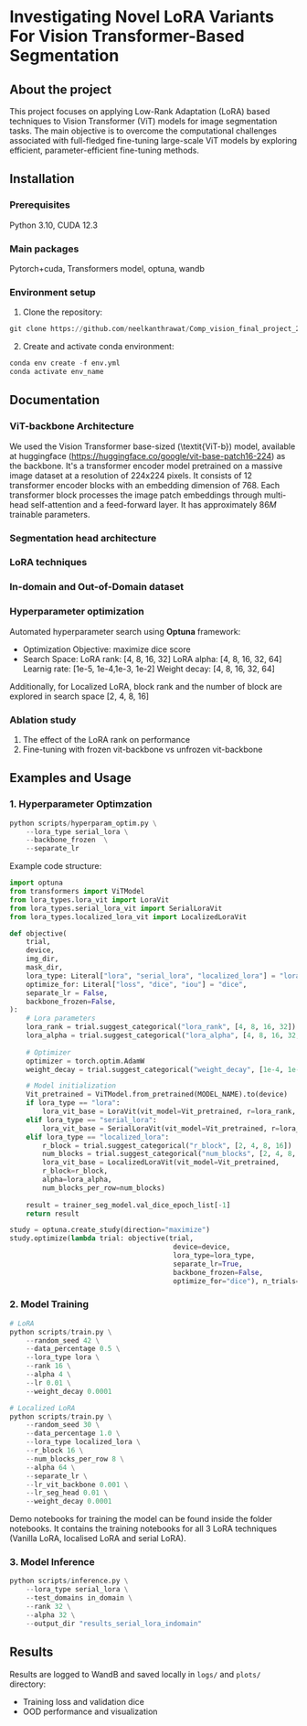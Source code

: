 # Investigating Novel LoRA Variants For Vision Transformer-Based Segmentation

## About the project
This project focuses on applying Low-Rank Adaptation (LoRA) based techniques to Vision Transformer (ViT) models for image segmentation tasks. The main objective is to overcome the computational challenges associated with full-fledged fine-tuning large-scale ViT models by exploring efficient, parameter-efficient fine-tuning methods.


## Installation
### Prerequisites
Python 3.10,
CUDA 12.3

### Main packages
Pytorch+cuda,
Transformers model,
optuna,
wandb




### Environment setup
1. Clone the repository:

```python
git clone https://github.com/neelkanthrawat/Comp_vision_final_project_2025.git

```

2. Create and activate conda environment:

```python
conda env create -f env.yml
conda activate env_name
```

## Documentation
### ViT-backbone Architecture

We used the Vision Transformer base-sized (\textit{ViT-b}) model, available at huggingface (https://huggingface.co/google/vit-base-patch16-224) as the backbone. It's a transformer encoder model pretrained on a massive image dataset at a resolution of 224x224 pixels. It consists of 12 transformer encoder blocks with an embedding dimension of 768. Each transformer block processes the image patch embeddings through multi-head self-attention and a feed-forward layer. It has approximately $86 M$ trainable parameters.

### Segmentation head architecture


### LoRA techniques

### In-domain and Out-of-Domain dataset

### Hyperparameter optimization
Automated hyperparameter search using **Optuna** framework:
* Optimization Objective: maximize dice score
* Search Space:
LoRA rank: [4, 8, 16, 32]
LoRA alpha: [4, 8, 16, 32, 64]
Learnig rate: [1e-5, 1e-4,1e-3, 1e-2]
Weight decay: [4, 8, 16, 32, 64]

Additionally, for Localized LoRA, block rank and the number of block are explored in search space [2, 4, 8, 16]

### Ablation study
1. The effect of the LoRA rank on performance
2. Fine-tuning with frozen vit-backbone vs unfrozen vit-backbone

## Examples and Usage
### 1. Hyperparameter Optimzation

```python
python scripts/hyperparam_optim.py \
    --lora_type serial_lora \
    --backbone_frozen  \
    --separate_lr
```

Example code structure:

```python
import optuna
from transformers import ViTModel
from lora_types.lora_vit import LoraVit
from lora_types.serial_lora_vit import SerialLoraVit
from lora_types.localized_lora_vit import LocalizedLoraVit

def objective(
    trial, 
    device,
    img_dir,
    mask_dir,
    lora_type: Literal["lora", "serial_lora", "localized_lora"] = "lora", 
    optimize_for: Literal["loss", "dice", "iou"] = "dice",
    separate_lr = False,
    backbone_frozen=False,
):
    # Lora parameters
    lora_rank = trial.suggest_categorical("lora_rank", [4, 8, 16, 32])
    lora_alpha = trial.suggest_categorical("lora_alpha", [4, 8, 16, 32, 64])
    
    # Optimizer
    optimizer = torch.optim.AdamW
    weight_decay = trial.suggest_categorical("weight_decay", [1e-4, 1e-3, 1e-2]) 

    # Model initialization
    Vit_pretrained = ViTModel.from_pretrained(MODEL_NAME).to(device)
    if lora_type == "lora":
        lora_vit_base = LoraVit(vit_model=Vit_pretrained, r=lora_rank, alpha=lora_alpha)
    elif lora_type == "serial_lora":
        lora_vit_base = SerialLoraVit(vit_model=Vit_pretrained, r=lora_rank)
    elif lora_type == "localized_lora":
        r_block = trial.suggest_categorical("r_block", [2, 4, 8, 16])
        num_blocks = trial.suggest_categorical("num_blocks", [2, 4, 8, 16])
        lora_vit_base = LocalizedLoraVit(vit_model=Vit_pretrained,
        r_block=r_block,
        alpha=lora_alpha,
        num_blocks_per_row=num_blocks) 
    
    result = trainer_seg_model.val_dice_epoch_list[-1]
    return result

study = optuna.create_study(direction="maximize")
study.optimize(lambda trial: objective(trial, 
                                        device=device,
                                        lora_type=lora_type,
                                        separate_lr=True,
                                        backbone_frozen=False,
                                        optimize_for="dice"), n_trials=20)
```

### 2. Model Training

```python
# LoRA
python scripts/train.py \
    --random_seed 42 \
    --data_percentage 0.5 \
    --lora_type lora \
    --rank 16 \
    --alpha 4 \
    --lr 0.01 \
    --weight_decay 0.0001

# Localized LoRA
python scripts/train.py \
    --random_seed 30 \
    --data_percentage 1.0 \
    --lora_type localized_lora \
    --r_block 16 \
    --num_blocks_per_row 8 \
    --alpha 64 \
    --separate_lr \
    --lr_vit_backbone 0.001 \
    --lr_seg_head 0.01 \
    --weight_decay 0.0001

```

Demo notebooks for training the model can be found inside the folder notebooks. It contains the training notebooks for all 3 LoRA techniques (Vanilla LoRA, localised LoRA and serial LoRA).

### 3. Model Inference

```python
python scripts/inference.py \
    --lora_type serial_lora \
    --test_domains in_domain \
    --rank 32 \
    --alpha 32 \
    --output_dir "results_serial_lora_indomain"
```

## Results

Results are logged to WandB and saved locally in `logs/` and `plots/` directory:

* Training loss and validation dice
* OOD performance and visualization

